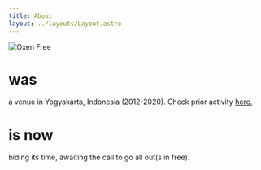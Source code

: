 ```yaml
---
title: About
layout: ../layouts/Layout.astro
---
```


![Oxen Free](/OX_IG_Logo.png)

# was
a venue in Yogyakarta, Indonesia (2012-2020). Check prior activity [here.](/past)
# is now
biding its time, awaiting the call to go all out(s in free).

